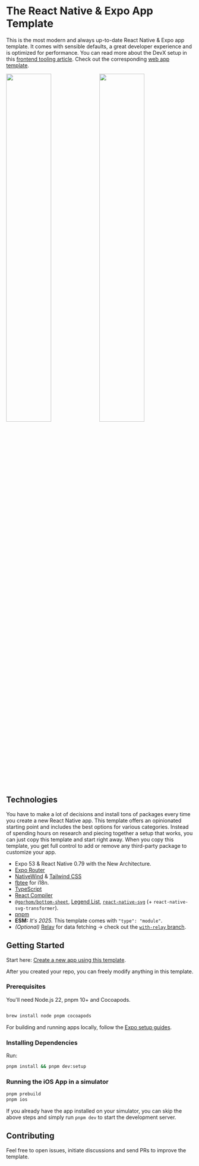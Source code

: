# The React Native & Expo App Template

This is the most modern and always up-to-date React Native & Expo app template. It comes with sensible defaults, a great developer experience and is optimized for performance. You can read more about the DevX setup in this [frontend tooling article](https://cpojer.net/posts/fastest-frontend-tooling-in-2022). Check out the corresponding [web app template](https://github.com/nkzw-tech/vite-ts-react-tailwind-template).

<img src="https://github.com/user-attachments/assets/91a4b790-fde8-46f9-8052-1f678b319fbf" width="49%" />
<img src="https://github.com/user-attachments/assets/e93b1a95-cd44-4df8-9b6d-8ae797810375" width="49%" />

## Technologies

You have to make a lot of decisions and install tons of packages every time you create a new React Native app. This template offers an opinionated starting point and includes the best options for various categories. Instead of spending hours on research and piecing together a setup that works, you can just copy this template and start right away. When you copy this template, you get full control to add or remove any third-party package to customize your app.

- Expo 53 & React Native 0.79 with the New Architecture.
- [Expo Router](https://docs.expo.dev/router/introduction/)
- [NativeWind](https://www.nativewind.dev/) & [Tailwind CSS](https://tailwindcss.com/)
- [fbtee](https://github.com/nkzw-tech/fbtee) for i18n.
- [TypeScript](https://www.typescriptlang.org)
- [React Compiler](https://react.dev/learn/react-compiler)
- [`@gorhom/bottom-sheet`](https://github.com/gorhom/react-native-bottom-sheet), [Legend List](https://github.com/LegendApp/legend-list), [`react-native-svg`](https://github.com/software-mansion/react-native-svg) (+ `react-native-svg-transformer`).
- [pnpm](https://pnpm.io/)
- **ESM:** _It's 2025._ This template comes with `"type": "module"`.
- _(Optional)_ [Relay](https://relay.dev/) for data fetching -> check out the [`with-relay` branch](https://github.com/nkzw-tech/expo-app-template/tree/with-relay).

## Getting Started

Start here: [Create a new app using this template](https://github.com/new?template_name=expo-app-template&template_owner=nkzw-tech).

After you created your repo, you can freely modify anything in this template.

### Prerequisites

You'll need Node.js 22, pnpm 10+ and Cocoapods.

```bash

brew install node pnpm cocoapods
```

For building and running apps locally, follow the [Expo setup guides](https://docs.expo.dev/get-started/set-up-your-environment/?platform=ios&device=simulated).

### Installing Dependencies

Run:

```bash
pnpm install && pnpm dev:setup
```

### Running the iOS App in a simulator

```bash
pnpm prebuild
pnpm ios
```

If you already have the app installed on your simulator, you can skip the above steps and simply run `pnpm dev` to start the development server.

## Contributing

Feel free to open issues, initiate discussions and send PRs to improve the template.
